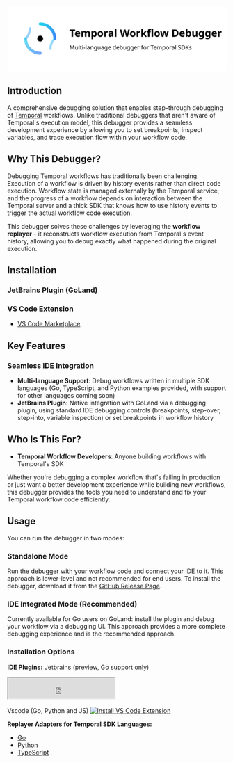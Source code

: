 <img src="docs/images/logo.svg" alt="Temporal Debugger Logo" width="700">

## Introduction

A comprehensive debugging solution that enables step-through debugging of [Temporal](https://github.com/temporalio/temporal) workflows. Unlike traditional debuggers that aren't aware of Temporal's execution model, this debugger provides a seamless development experience by allowing you to set breakpoints, inspect variables, and trace execution flow within your workflow code.

## Why This Debugger?

Debugging Temporal workflows has traditionally been challenging. Execution of a workflow is driven by history events rather than direct code execution. Workflow state is managed externally by the Temporal service, and the progress of a workflow depends on interaction between the Temporal server and a thick SDK that knows how to use history events to trigger the actual workflow code execution.

This debugger solves these challenges by leveraging the **workflow replayer** - it reconstructs workflow execution from Temporal's event history, allowing you to debug exactly what happened during the original execution.

## Installation

### **JetBrains Plugin (GoLand)**
<script src="https://plugins.jetbrains.com/assets/scripts/mp-widget.js"></script>
<script>
  MarketplaceWidget.setupMarketplaceWidget('install', 28127, "#jetbrains-install-button");
</script>
<div id="jetbrains-install-button"></div>

### **VS Code Extension**
- [VS Code Marketplace](https://marketplace.visualstudio.com/items?itemName=phuongdnguyen.temporal-workflow-debugger&ssr=false#overview)

## Key Features

### **Seamless IDE Integration**
- **Multi-language Support**: Debug workflows written in multiple SDK languages (Go, TypeScript, and Python examples provided, with support for other languages coming soon)
- **JetBrains Plugin**: Native integration with GoLand via a debugging plugin, using standard IDE debugging controls (breakpoints, step-over, step-into, variable inspection) or set breakpoints in workflow history

## Who Is This For?

- **Temporal Workflow Developers**: Anyone building workflows with Temporal's SDK

Whether you're debugging a complex workflow that's failing in production or just want a better development experience while building new workflows, this debugger provides the tools you need to understand and fix your Temporal workflow code efficiently.

## Usage

You can run the debugger in two modes:

### **Standalone Mode** 
Run the debugger with your workflow code and connect your IDE to it. This approach is lower-level and not recommended for end users. To install the debugger, download it from the [GitHub Release Page](https://github.com/phuongdnguyen/temporal-workflow-debugger/releases).

### **IDE Integrated Mode** (Recommended)
Currently available for Go users on GoLand: install the plugin and debug your workflow via a debugging UI. This approach provides a more complete debugging experience and is the recommended approach.

### **Installation Options**

**IDE Plugins:**
Jetbrains (preview, Go support only)
<iframe width="245px" height="48px" src="https://plugins.jetbrains.com/embeddable/install/28127"></iframe>

Vscode (Go, Python and JS)
<a href="https://marketplace.visualstudio.com/items?itemName=phuongdnguyen.temporal-workflow-debugger" target="_blank">
  <img src="https://img.shields.io/badge/VS%20Code%20Marketplace-Install-blue?style=for-the-badge&logo=visual-studio-code" alt="Install VS Code Extension">
</a>

**Replayer Adapters for Temporal SDK Languages:**
- [Go](https://pkg.go.dev/github.com/phuongdnguyen/temporal-workflow-debugger/replayer-adapter-go)
- [Python](https://pypi.org/project/temporal-replayer-adapter-python/)
- [TypeScript](https://www.npmjs.com/package/@phuongdnguyen/replayer-adapter-nodejs)


